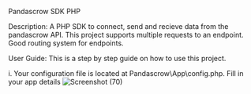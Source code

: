 Pandascrow SDK PHP

Description:
A PHP SDK to connect, send and recieve data from the pandascrow API. 
This project supports multiple requests to an endpoint.
Good routing system for endpoints.

User Guide:
This is a step by step guide on how to use this project.

i. Your configuration file is located at Pandascrow\App\config.php.
   Fill in your app details
   ![Screenshot (70)](https://github.com/bofa26/pandascrow-php-sdk/assets/127630429/caf8f16e-9306-409b-9acd-2997b0d5110b)

   
